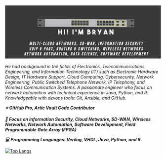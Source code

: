 ![Cover Github](https://raw.githubusercontent.com/brianxfury/brianxfury/master/COVER%20GITHUB%20copy.png)
<p><i>He had background in the fields of Electronics, Telecommunications Engineering, and Information Technology (IT) such as Electronic Hardware Design, IT Hardware Support, Cloud Computing, Cybersecurity, Network Engineering, Public Switched Telephone Network, IP Telephony, and Wireless Communication Systems. A passionate engineer who focus on network automation with technical experience in Java, Python, and R. Knowledgeable with devops tools: Git, Ansible, and GitHub.</i></p>
<p><b><i>
⭐ GitHub Pro, Artic Vault Code Contributor
</p></b></i>
<p><b><i>
🚩 Focus on Information Security, Cloud Networks, SD-WAN, Wireless Networks, Network Automation, Software Development, Field Programmable Gate Array (FPGA)
</p></b></i>
<p><b><i>
💻 Programming Languages: Verilog, VHDL, Java, Python, and R
</p></b></i>

[![Top Langs](https://github-readme-stats.vercel.app/api/top-langs/?username=brianxfury)](https://github.com/brianxfury/github-readme-stats)

 
